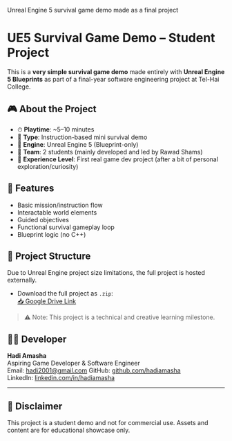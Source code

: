 Unreal Engine 5 survival game demo made as a final project
# UE5 Survival Game Demo – Student Project

This is a **very simple survival game demo** made entirely with **Unreal Engine 5 Blueprints** as part of a final-year software engineering project at Tel-Hai College.

## 🎮 About the Project

- ⏱ **Playtime**: ~5–10 minutes  
- 🧠 **Type**: Instruction-based mini survival demo  
- 🔧 **Engine**: Unreal Engine 5 (Blueprint-only)  
- 👥 **Team**: 2 students (mainly developed and led by Rawad Shams)  
- 🧪 **Experience Level**: First real game dev project (after a bit of personal exploration/curiosity)

## 🧩 Features

- Basic mission/instruction flow  
- Interactable world elements  
- Guided objectives  
- Functional survival gameplay loop  
- Blueprint logic (no C++)

## 📁 Project Structure

Due to Unreal Engine project size limitations, the full project is hosted externally.

- Download the full project as `.zip`:  
  [📥 Google Drive Link](https://drive.google.com/file/d/1clw8b1QgQ8CC0ACHpIEuZu0EYgvi69gb/view?usp=sharing)

> ⚠️ Note: This project is a technical and creative learning milestone.

## 👨‍💻 Developer

**Hadi Amasha**  
Aspiring Game Developer & Software Engineer  
Email: hadi2001@gmail.com
GitHub: [github.com/hadiamasha](https://github.com/hadiamasha)  
LinkedIn: [linkedin.com/in/hadiamasha](https://www.linkedin.com/in/hadiamasha/)



---

## 📌 Disclaimer

This project is a student demo and not for commercial use. Assets and content are for educational showcase only.
